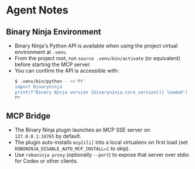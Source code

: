 # Agent Notes

## Binary Ninja Environment
- Binary Ninja's Python API is available when using the project virtual environment at `.venv`.
- From the project root, run `source .venv/bin/activate` (or equivalent) before starting the MCP server.
- You can confirm the API is accessible with:
  ```bash
  $ .venv/bin/python - <<'PY'
  import binaryninja
  print(f"Binary Ninja version {binaryninja.core_version()} loaded")
  PY
  ```

## MCP Bridge
- The Binary Ninja plugin launches an MCP SSE server on `127.0.0.1:18765` by default.
- The plugin auto-installs `mcp[cli]` into a local virtualenv on first load (set `ROBONINJA_DISABLE_AUTO_MCP_INSTALL=1` to skip).
- Use `roboninja proxy` (optionally `--port`) to expose that server over stdio for Codex or other clients.
